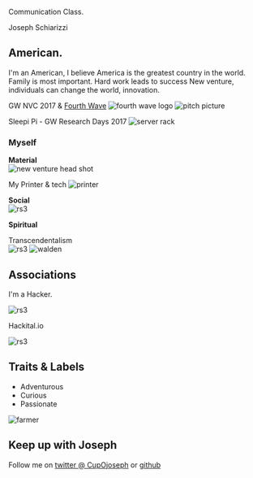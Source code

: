 Communication Class.

Joseph Schiarizzi

## American.
I'm an American, I believe America is the greatest country in the world.
Family is most important. Hard work leads to success
New venture, individuals can change the world, innovation.

GW NVC 2017 & [Fourth Wave](Fourthwavestudios.com)
![fourth wave logo](https://raw.githubusercontent.com/jschiarizzi/self-concept/gh-pages/4ws_logo.png)
![pitch picture](https://github.com/jschiarizzi/self-concept/blob/gh-pages/newventurepitch.jpg?raw=true)


Sleepi Pi - GW Research Days 2017
![server rack](https://i.imgur.com/Nki7i1i.jpg "a thing")


### Myself

**Material**
<br>
![new venture head shot](https://newventure.gwu.edu/sites/newventure.gwu.edu/files/image/New_Venture_UP_2017_WLA_0068.jpg "go away")

My Printer & tech
![printer](https://i.imgur.com/SBKmszn.jpg)

**Social**
<br>
![rs3](https://github.com/jschiarizzi/self-concept/blob/gh-pages/rs3.png?raw=true)

**Spiritual**

Transcendentalism
<br>
![rs3](https://github.com/jschiarizzi/self-concept/blob/gh-pages/backpack.jpg?raw=true)
![walden](https://images-na.ssl-images-amazon.com/images/I/51qpuQJG8CL._SY344_BO1,204,203,200_.jpg)



## Associations

I'm a Hacker.

![rs3](https://github.com/jschiarizzi/self-concept/blob/gh-pages/mlhstickers.jpg?raw=true)

Hackital.io

![rs3](https://github.com/jschiarizzi/self-concept/blob/gh-pages/hackitalpeople.jpg?raw=true)


## Traits & Labels
- Adventurous
- Curious
- Passionate

![farmer](https://github.com/jschiarizzi/self-concept/blob/gh-pages/farmer.jpg?raw=true)

## Keep up with Joseph
Follow me on [twitter @ CupOjoseph](http://twitter.com/cupojoseph) or [github](github.com/jschiarizzi)
